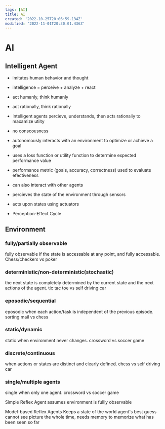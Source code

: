 ```yaml
---
tags: [AI]
title: AI
created: '2022-10-25T20:06:59.134Z'
modified: '2022-11-01T20:30:01.436Z'
---
```


# AI
## Intelligent Agent
- imitates human behavior and thought
- intelligence = perceive + analyze + react
- act humanly, think humanly
- act rationally, think rationally
- Intelligent agents percieve, understands, then acts rationally to maxamize utiity
- no conscousness

- autonomously interacts with an environment to optimize or achieve a goal
- uses a loss function or utility function to determine expected performance value
- performance metric (goals, accuracy, correctness) used to evaluate efectiveness
- can also interact with other agents
- percieves the state of the environment through sensors
- acts upon states using actuators
- Perception-Effect Cycle


## Environment
### fully/partially observable
fully observable if the state is accessable at any point, and fully accessable. Chess/checkers vs poker

### deterministic/non-deterministic(stochastic)
the next state is completely determined by the current state and the next actions of the agent. tic tac toe vs self driving car 

### eposodic/sequential
eposodic when each action/task is independent of the previous episode. sorting mail vs chess

### static/dynamic
static when environment never changes. crossword vs soccer game

### discrete/continuous
when actions or states are distinct and clearly defined. chess vs self driving car

### single/multiple agents
single when only one agent. crossword vs soccer game

Simple Reflex Agent
assumes environment is fullly observable

Model-based Reflex Agents
Keeps a state of the world 
agent's best guess
cannot see picture the whole time, needs memory to memorize what has been seen so far
























